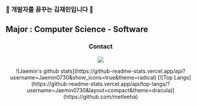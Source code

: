 ### 👋 개발자를 꿈꾸는 김재민입니다 👋
## Major : Computer Science - Software
<h3 align="center"> Contact </h3>
<p align="center">
  <a href="mailto:jaemkim01@hanyang.ac.kr"><img src="https://img.shields.io/badge/Gmail-d14836?style=flat-square&logo=Gmail&logoColor=white&link=wdh112139@gmail.com"/></a>
</p>
<div align=center>
![Jaemin's github stats](https://github-readme-stats.vercel.app/api?username=Jaemin0730&show_icons=true&theme=radical)   
[![Top Langs](https://github-readme-stats.vercel.app/api/top-langs/?username=Jaemin0730&layout=compact&theme=dracula)](https://github.com/metleeha)
<br>
  
</div>
<!--
**Jaemin0730/Jaemin0730** is a ✨ _special_ ✨ repository because its `README.md` (this file) appears on your GitHub profile.

Here are some ideas to get you started:

- 🔭 I’m currently working on ...
- 🌱 I’m currently learning ...
- 👯 I’m looking to collaborate on ...
- 🤔 I’m looking for help with ...
- 💬 Ask me about ...
- 📫 How to reach me: ...
- 😄 Pronouns: ...
- ⚡ Fun fact: ...
-->
